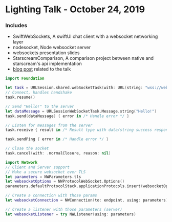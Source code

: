 # Lighting Talk - October 24, 2019

### Includes
- SwiftWebSockets, A swiftUI chat client with a websocket networking layer
- nodesocket, Node websocket server
- websockets presentation slides
- StarscreamComparison, A comparison project between native and starscream's api implementation
- [blog post](./SwiftWebSockets.md) related to the talk


```swift
import Foundation

let task = URLSession.shared.webSocketTask(with: URL(string: "wss://websocket.example")!)
// Connect, handles handshake
task.resume()

// Send "Hello!" to the server
let dataMessage = URLSessionWebSocketTask.Message.string("Hello!")
task.send(dataMessage) { error in /* Handle error */ }

// Listen for messages from the server
task.receive { result in /* Result type with data/string success responses */ }

task.sendPing { error in /* Handle error */ }

// Close the socket
task.cancel(with: .normalClosure, reason: nil)

import Network
// Client and Server support
// Make a secure websocket over TLS
let parameters = NWParameters.tls
let websocketOptions = NWProtocolWebSocket.Options()
parameters.defaultProtocolStack.applicationProtocols.insert(websocketOptions, at: 0)

// Create a connection with those params
let websocketConnection = NWConnection(to: endpoint, using: parameters)

// Create a listener with those parameters (server)
let websocketListener = try NWListener(using: parameters)
```